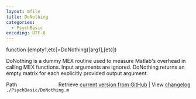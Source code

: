 ```yaml
---
layout: mfile
title: DoNothing
categories:
  - PsychBasic
encoding: UTF-8
---
```


function \[empty1,etc\]=DoNothing\(\[arg1\],\[etc\]\)

DoNothing is a dummy MEX routine used to measure Matlab's overhead
in calling MEX functions. Input arguments are ignored. DoNothing
returns an empty matrix for each explicitly provided output argument.


<div class="code_header" style="text-align:right;">
  <span style="float:left;">Path&nbsp;&nbsp;</span> <span class="counter">Retrieve <a href=
  "https://raw.github.com/Psychtoolbox-3/Psychtoolbox-3/beta/./PsychBasic/DoNothing.m">current version from GitHub</a> | View <a href=
  "https://github.com/Psychtoolbox-3/Psychtoolbox-3/commits/beta/./PsychBasic/DoNothing.m">changelog</a></span>
</div>
<div class="code">
  <code>./PsychBasic/DoNothing.m</code>
</div>
